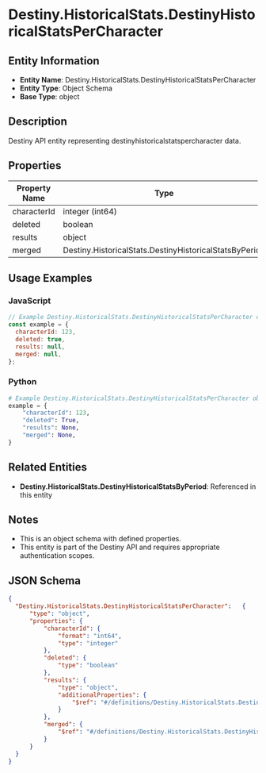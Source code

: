 # Destiny.HistoricalStats.DestinyHistoricalStatsPerCharacter

## Entity Information
- **Entity Name**: Destiny.HistoricalStats.DestinyHistoricalStatsPerCharacter
- **Entity Type**: Object Schema
- **Base Type**: object

## Description
Destiny API entity representing destinyhistoricalstatspercharacter data.

## Properties

| Property Name | Type | Description | Required |
|---------------|------|-------------|----------|
| characterId | integer (int64) |  | No |
| deleted | boolean |  | No |
| results | object |  | No |
| merged | Destiny.HistoricalStats.DestinyHistoricalStatsByPeriod |  | No |

## Usage Examples

### JavaScript
```javascript
// Example Destiny.HistoricalStats.DestinyHistoricalStatsPerCharacter object
const example = {
  characterId: 123,
  deleted: true,
  results: null,
  merged: null,
};
```

### Python
```python
# Example Destiny.HistoricalStats.DestinyHistoricalStatsPerCharacter object
example = {
    "characterId": 123,
    "deleted": True,
    "results": None,
    "merged": None,
}
```

## Related Entities
- **Destiny.HistoricalStats.DestinyHistoricalStatsByPeriod**: Referenced in this entity

## Notes
- This is an object schema with defined properties.
- This entity is part of the Destiny API and requires appropriate authentication scopes.

## JSON Schema
```json
{
  "Destiny.HistoricalStats.DestinyHistoricalStatsPerCharacter":   {
      "type": "object",
      "properties": {
          "characterId": {
              "format": "int64",
              "type": "integer"
          },
          "deleted": {
              "type": "boolean"
          },
          "results": {
              "type": "object",
              "additionalProperties": {
                  "$ref": "#/definitions/Destiny.HistoricalStats.DestinyHistoricalStatsByPeriod"
              }
          },
          "merged": {
              "$ref": "#/definitions/Destiny.HistoricalStats.DestinyHistoricalStatsByPeriod"
          }
      }
  }
}
```
